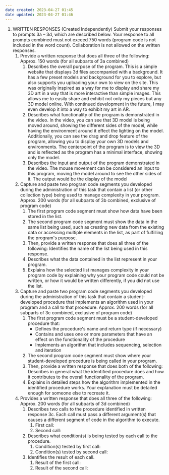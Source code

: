 ```yaml
---
date created: 2023-04-27 01:45
date updated: 2023-04-27 01:46
---
```


1. WRITTEN RESPONSES (Created Independently)
   Submit your responses to prompts 3a – 3d, which are described below. Your response to all prompts combined must not exceed 750 words (program code is not included in the word count). Collaboration is not allowed on the written responses.
   1. Provide a written response that does all three of the following:
      Approx. 150 words (for all subparts of 3a combined)
      1. Describes the overall purpose of the program.
         This is a simple website that displays 3d files accompanied with a background. It has a few preset models and background for you to explore, but also supports you uploading your own to view on the site. This was originally inspired as a way for me to display and share my 3D art in a way that is more interactive than simple images. This allows me to easily share and exhibit not only my pieces but any 3D model online. With continued development in the future, I may even develop it into a way to exhibit my art in AR.
      1. Describes what functionality of the program is demonstrated in the video.
         In the video, you can see that 3D model is being moved around, showing the different sides of the model, while having the environment around it effect the lighting on the model. Additionally, you can see the drag and drop feature of the program, allowing you to display your own 3D models and environments. The centerpoint of the program is to view the 3D and is reflected as the program has a minimal interface, showing only the model.
      2. Describes the input and output of the program demonstrated in the video.
         The mouse movement can be considered an input to this program, moving the model around to see the other sides of it. The output would be the display of the model
   2. Capture and paste two program code segments you developed during the administration of this task that contain a list (or other collection type) being used to manage complexity in your program.
      Approx. 200 words (for all subparts of 3b combined, exclusive of program code)
      1. The first program code segment must show how data have been stored in the list.
      2. The second program code segment must show the data in the same list being used, such as creating new data from the existing data or accessing multiple elements in the list, as part of fulfilling the program's purpose.
      3. Then, provide a written response that does all three of the following:
         Identifies the name of the list being used in this response.
      4. Describes what the data contained in the list represent in your program.
      5. Explains how the selected list manages complexity in your program code by explaining why your program code could not be written, or how it would be written differently, if you did not use the list.
   3. Capture and paste two program code segments you developed during the administration of this task that contain a student-developed procedure that implements an algorithm used in your program and a call to that procedure.
      Approx. 200 words (for all subparts of 3c combined, exclusive of program code)
      1. The first program code segment must be a student-developed procedure that:
         - Defines the procedure's name and return type (if necessary)
         - Contains and uses one or more parameters that have an effect on the functionality of the procedure
         - Implements an algorithm that includes sequencing, selection and iteration
      2. The second program code segment must show where your student-developed procedure is being called in your program.
      3. Then, provide a written response that does both of the following:
         Describes in general what the identified procedure does and how it contributes to the overall functionality of the program.
      4. Explains in detailed steps how the algorithm implemented in the identified procedure works. Your explanation must be detailed enough for someone else to recreate it.
   4. Provides a written response that does all three of the following:
      Approx. 200 words (for all subparts of 3d combined)
      1. Describes two calls to the procedure identified in written response 3c. Each call must pass a different argument(s) that causes a different segment of code in the algorithm to execute.
         1. First call:
         2. Second call:
      2. Describes what condition(s) is being tested by each call to the procedure.
         1. Condition(s) tested by first call:
         2. Condition(s) tested by second call:
      3. Identifies the result of each call.
         1. Result of the first call:
         2. Result of the second call:
